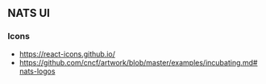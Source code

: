 ## NATS UI

### Icons

- https://react-icons.github.io/
- https://github.com/cncf/artwork/blob/master/examples/incubating.md#nats-logos